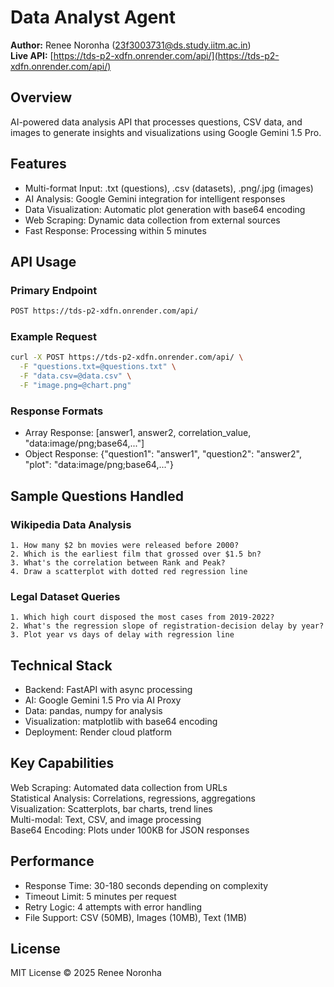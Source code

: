 # Data Analyst Agent

**Author:** Renee Noronha (23f3003731@ds.study.iitm.ac.in)  
**Live API:** [https://tds-p2-xdfn.onrender.com/api/](https://tds-p2-xdfn.onrender.com/api/)

## Overview

AI-powered data analysis API that processes questions, CSV data, and images to generate insights and visualizations using Google Gemini 1.5 Pro.

## Features

- Multi-format Input: .txt (questions), .csv (datasets), .png/.jpg (images)
- AI Analysis: Google Gemini integration for intelligent responses
- Data Visualization: Automatic plot generation with base64 encoding
- Web Scraping: Dynamic data collection from external sources
- Fast Response: Processing within 5 minutes

## API Usage

### Primary Endpoint
```bash
POST https://tds-p2-xdfn.onrender.com/api/
```

### Example Request
```bash
curl -X POST https://tds-p2-xdfn.onrender.com/api/ \
  -F "questions.txt=@questions.txt" \
  -F "data.csv=@data.csv" \
  -F "image.png=@chart.png"
```

### Response Formats
- Array Response: [answer1, answer2, correlation_value, "data:image/png;base64,..."]
- Object Response: {"question1": "answer1", "question2": "answer2", "plot": "data:image/png;base64,..."}

## Sample Questions Handled

### Wikipedia Data Analysis
```
1. How many $2 bn movies were released before 2000?
2. Which is the earliest film that grossed over $1.5 bn?
3. What's the correlation between Rank and Peak?
4. Draw a scatterplot with dotted red regression line
```

### Legal Dataset Queries
```
1. Which high court disposed the most cases from 2019-2022?
2. What's the regression slope of registration-decision delay by year?
3. Plot year vs days of delay with regression line
```

## Technical Stack

- Backend: FastAPI with async processing
- AI: Google Gemini 1.5 Pro via AI Proxy
- Data: pandas, numpy for analysis
- Visualization: matplotlib with base64 encoding
- Deployment: Render cloud platform

## Key Capabilities

Web Scraping: Automated data collection from URLs  
Statistical Analysis: Correlations, regressions, aggregations  
Visualization: Scatterplots, bar charts, trend lines  
Multi-modal: Text, CSV, and image processing  
Base64 Encoding: Plots under 100KB for JSON responses  

## Performance

- Response Time: 30-180 seconds depending on complexity
- Timeout Limit: 5 minutes per request
- Retry Logic: 4 attempts with error handling
- File Support: CSV (50MB), Images (10MB), Text (1MB)

## License

MIT License © 2025 Renee Noronha
